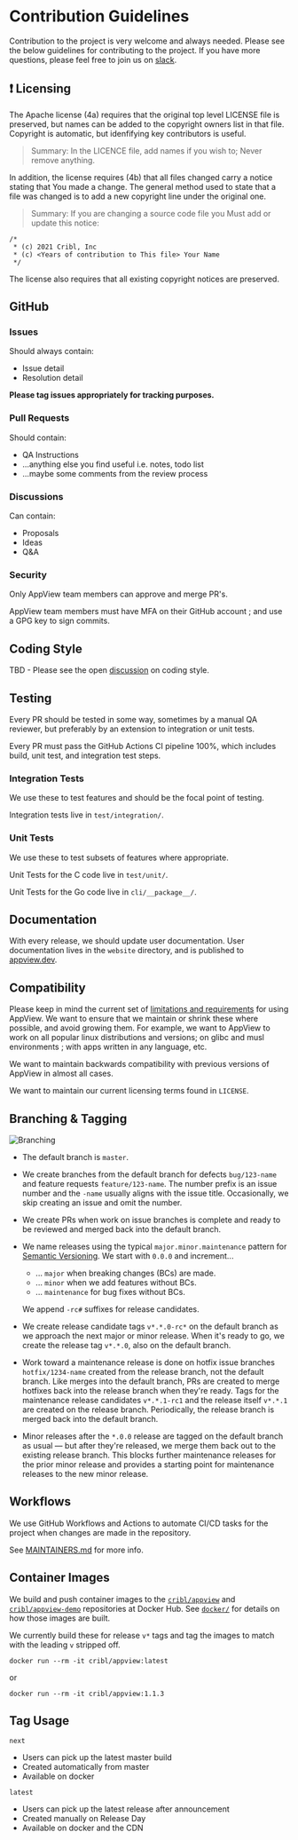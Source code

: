 # Contribution Guidelines

Contribution to the project is very welcome and always needed. Please see the below guidelines for contributing to the project. If you have more questions, please feel free to join us on [slack](https://cribl.io/community/#form).

## :exclamation: Licensing

The Apache license (4a) requires that the original top level LICENSE file is preserved, but names can be added to the copyright owners list in that file. Copyright is automatic, but idenfifying key contributors is useful.

> Summary: In the LICENCE file, add names if you wish to; Never remove anything.

In addition, the license requires (4b) that all files changed carry a notice stating that You made a change.  The general method used to state that a file was changed is to add a new copyright line under the original one. 

> Summary: If you are changing a source code file you Must add or update this notice:

```
/*
 * (c) 2021 Cribl, Inc
 * (c) <Years of contribution to This file> Your Name
 */
```

The license also requires that all existing copyright notices are preserved.

## GitHub

### Issues

Should always contain:
- Issue detail
- Resolution detail

__Please tag issues appropriately for tracking purposes.__

### Pull Requests

Should contain:
- QA Instructions 
- ...anything else you find useful i.e. notes, todo list
- ...maybe some comments from the review process

### Discussions

Can contain:
- Proposals
- Ideas
- Q&A

### Security

Only AppView team members can approve and merge PR's.

AppView team members must have MFA on their GitHub account ; and use a GPG key to sign commits. 

## Coding Style

TBD - Please see the open [discussion](https://github.com/criblio/appview/discussions/1245) on coding style.

## Testing

Every PR should be tested in some way, sometimes by a manual QA reviewer, but preferably by an extension to integration or unit tests.

Every PR must pass the GitHub Actions CI pipeline 100%, which includes build, unit test, and integration test steps.

### Integration Tests

We use these to test features and should be the focal point of testing. 

Integration tests live in `test/integration/`.

### Unit Tests

We use these to test subsets of features where appropriate.

Unit Tests for the C code live in `test/unit/`.

Unit Tests for the Go code live in `cli/__package__/`.

## Documentation

With every release, we should update user documentation. User documentation lives in the `website` directory, and is published to [appview.dev](https://appview.dev).

## Compatibility

Please keep in mind the current set of [limitations and requirements](https://appview.dev/docs/requirements) for using AppView. We want to ensure that we maintain or shrink these where possible, and avoid growing them.
For example, we want to AppView to work on all popular linux distributions and versions; on glibc and musl environments ; with apps written in any language, etc.

We want to maintain backwards compatibility with previous versions of AppView in almost all cases.

We want to maintain our current licensing terms found in `LICENSE`.

## Branching & Tagging

![Branching](images/branching.png)

* The default branch is `master`.

* We create branches from the default branch for defects `bug/123-name` and
  feature requests `feature/123-name`. The number prefix is an issue number
  and the `-name` usually aligns with the issue title. Occasionally, we skip
  creating an issue and omit the number.

* We create PRs when work on issue branches is complete and ready to be
  reviewed and merged back into the default branch.

* We name releases using the typical `major.minor.maintenance` pattern for
  [Semantic Versioning](https://semver.org/). We start with `0.0.0` and
  increment...

  * ... `major` when breaking changes (BCs) are made.
  * ... `minor` when we add features without BCs.
  * ... `maintenance` for bug fixes without BCs.

  We append `-rc#` suffixes for release candidates.

* We create release candidate tags `v*.*.0-rc*` on the default branch as we
  approach the next major or minor release. When it's ready to go, we create
  the release tag `v*.*.0`, also on the default branch.

* Work toward a maintenance release is done on hotfix issue branches
  `hotfix/1234-name` created from the release branch, not the default branch.
  Like merges into the default branch, PRs are created to merge hotfixes back
  into the release branch when they're ready. Tags for the maintenance release
  candidates `v*.*.1-rc1` and the release itself `v*.*.1` are created on the
  release branch. Periodically, the release branch is merged back into the default branch.

* Minor releases after the `*.0.0` release are tagged on the default branch
  as usual — but after they're released, we merge them back out to the
  existing release branch. This blocks further maintenance releases for the
  prior minor release and provides a starting point for maintenance releases
  to the new minor release.

## Workflows

We use GitHub Workflows and Actions to automate CI/CD tasks for the project
when changes are made in the repository.

See [MAINTAINERS.md](MAINTAINERS.md) for more info.

## Container Images

We build and push container images to the
[`cribl/appview`](https://hub.docker.com/r/cribl/appview) and
[`cribl/appview-demo`](https://hub.docker.com/r/cribl/appview-demo)
repositories at Docker Hub. See [`docker/`](../docker/) for details on how
those images are built.

We currently build these for release `v*` tags and tag the images to match with
the leading `v` stripped off.

```text
docker run --rm -it cribl/appview:latest
```
or
```text
docker run --rm -it cribl/appview:1.1.3
```

## Tag Usage

`next`
- Users can pick up the latest master build
- Created automatically from master
- Available on docker

`latest`
- Users can pick up the latest release after announcement
- Created manually on Release Day
- Available on docker and the CDN

